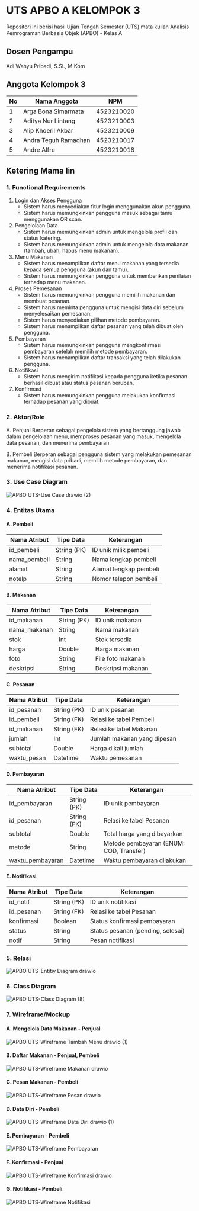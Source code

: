 # UTS APBO A KELOMPOK 3 

Repositori ini berisi hasil Ujian Tengah Semester (UTS) mata kuliah Analisis Pemrograman Berbasis Objek (APBO) - Kelas A 

## Dosen Pengampu
Adi Wahyu Pribadi, S.Si., M.Kom

## Anggota Kelompok 3
| No | Nama Anggota          | NPM         |
|----|-----------------------|-------------|
| 1  | Arga Bona Simarmata   | 4523210020  |
| 2  | Aditya Nur Lintang    | 4523210003  |
| 3  | Alip Khoeril Akbar    | 4523210009  |
| 4  | Andra Teguh Ramadhan  | 4523210017  |
| 5  | Andre Alfre           | 4523210018  |


## Ketering Mama Iin

### 1. Functional Requirements
1. Login dan Akses Pengguna
   - Sistem harus menyediakan fitur login menggunakan akun pengguna.
   - Sistem harus memungkinkan pengguna masuk sebagai tamu menggunakan QR scan.
2. Pengelolaan Data
   - Sistem harus memungkinkan admin untuk mengelola profil dan status katering.
   - Sistem harus memungkinkan admin untuk mengelola data makanan (tambah, ubah, hapus menu makanan).
3. Menu Makanan
   - Sistem harus menampilkan daftar menu makanan yang tersedia kepada semua pengguna (akun dan tamu).
   - Sistem harus memungkinkan pengguna untuk memberikan penilaian terhadap menu makanan.
4. Proses Pemesanan
   - Sistem harus memungkinkan pengguna memilih makanan dan membuat pesanan.
   - Sistem harus meminta pengguna untuk mengisi data diri sebelum menyelesaikan pemesanan.
   - Sistem harus menyediakan pilihan metode pembayaran.
   - Sistem harus menampilkan daftar pesanan yang telah dibuat oleh pengguna.
5. Pembayaran
   - Sistem harus memungkinkan pengguna mengkonfirmasi pembayaran setelah memilih metode pembayaran.
   - Sistem harus menampilkan daftar transaksi yang telah dilakukan pengguna.
6. Notifikasi
   - Sistem harus mengirim notifikasi kepada pengguna ketika pesanan berhasil dibuat atau status pesanan berubah.
7. Konfirmasi
   - Sistem harus memungkinkan pengguna melakukan konfirmasi terhadap pesanan yang dibuat.

  
### 2. Aktor/Role

A. Penjual
Berperan sebagai pengelola sistem yang bertanggung jawab dalam pengelolaan menu, memproses pesanan yang masuk, mengelola data pesanan, dan menerima pembayaran.

B. Pembeli
Berperan sebagai pengguna sistem yang melakukan pemesanan makanan, mengisi data pribadi, memilih metode pembayaran, dan menerima notifikasi pesanan.


### 3. Use Case Diagram
![APBO UTS-Use Case drawio (2)](https://github.com/user-attachments/assets/0cc1e423-3eb9-48c0-8da9-d4dec2e78e28)


### 4. Entitas Utama

#### A. Pembeli

| Nama Atribut  | Tipe Data    | Keterangan                 |
|---------------|--------------|----------------------------|
| id_pembeli    | String (PK)  | ID unik milik pembeli      |
| nama_pembeli  | String       | Nama lengkap pembeli       |
| alamat        | String       | Alamat lengkap pembeli     |
| notelp        | String       | Nomor telepon pembeli      |

#### B. Makanan

| Nama Atribut   | Tipe Data    | Keterangan                  |
|----------------|--------------|-----------------------------|
| id_makanan     | String (PK)  | ID unik makanan             |
| nama_makanan   | String       | Nama makanan                |
| stok           | Int          | Stok tersedia               |
| harga          | Double       | Harga makanan               |
| foto           | String       | File foto makanan           |
| deskripsi      | String       | Deskripsi makanan           |

#### C. Pesanan

| Nama Atribut  | Tipe Data    | Keterangan                          |
|---------------|--------------|-------------------------------------|
| id_pesanan    | String (PK)  | ID unik pesanan                     |
| id_pembeli    | String (FK)  | Relasi ke tabel Pembeli            |
| id_makanan    | String (FK)  | Relasi ke tabel Makanan            |
| jumlah        | Int          | Jumlah makanan yang dipesan        |
| subtotal      | Double       | Harga dikali jumlah                |
| waktu_pesan   | Datetime     | Waktu pemesanan                    |

#### D. Pembayaran

| Nama Atribut      | Tipe Data    | Keterangan                                         |
|-------------------|--------------|----------------------------------------------------|
| id_pembayaran     | String (PK)  | ID unik pembayaran                                 |
| id_pesanan        | String (FK)  | Relasi ke tabel Pesanan                            |
| subtotal          | Double       | Total harga yang dibayarkan                        |
| metode            | String       | Metode pembayaran (ENUM: COD, Transfer)        |
| waktu_pembayaran  | Datetime     | Waktu pembayaran dilakukan                         |

#### E. Notifikasi

| Nama Atribut | Tipe Data    | Keterangan                                   |
|--------------|--------------|----------------------------------------------|
| id_notif     | String (PK)  | ID unik notifikasi                           |
| id_pesanan   | String (FK)  | Relasi ke tabel Pesanan                      |
| konfirmasi   | Boolean      | Status konfirmasi pembayaran                 |
| status       | String       | Status pesanan (pending, selesai)        |
| notif        | String       | Pesan notifikasi                             |

### 5. Relasi
![APBO UTS-Entitiy Diagram drawio](https://github.com/user-attachments/assets/8ac50d36-6de0-4144-8bbc-602955429b13)


### 6. Class Diagram
![APBO UTS-Class Diagram (8)](https://github.com/user-attachments/assets/4c0eb1db-3ca8-47d5-8064-c778efc079d0)


### 7. Wireframe/Mockup
#### A. Mengelola Data Makanan - Penjual
![APBO UTS-Wireframe Tambah Menu drawio (1)](https://github.com/user-attachments/assets/c2ea3716-c0fe-482d-bd2d-ecdac530608b)


#### B. Daftar Makanan  - Penjual, Pembeli
![APBO UTS-Wireframe Makanan drawio](https://github.com/user-attachments/assets/99ec88a5-37a6-44f5-8a30-bc61822b92db)


#### C. Pesan Makanan - Pembeli
![APBO UTS-Wireframe Pesan drawio](https://github.com/user-attachments/assets/1bbb4a5b-a9b9-4773-b102-b5b68ee19447)


#### D. Data Diri - Pembeli
![APBO UTS-Wireframe Data Diri drawio (1)](https://github.com/user-attachments/assets/5a00ee35-adc8-48a7-8390-88cc4527d070)

 
#### E. Pembayaran - Pembeli
![APBO UTS-Wireframe Pembayaran](https://github.com/user-attachments/assets/47355e7c-b9a7-4ac4-89c6-7d314bd14ac9)


#### F. Konfirmasi - Penjual
![APBO UTS-Wireframe Konfirmasi drawio](https://github.com/user-attachments/assets/1348a782-d779-4f2d-a571-09f05d32ad7b)


#### G. Notifikasi - Pembeli
![APBO UTS-Wireframe Notifikasi](https://github.com/user-attachments/assets/da87a565-13a5-44ab-9338-ecab14dec2fc)
